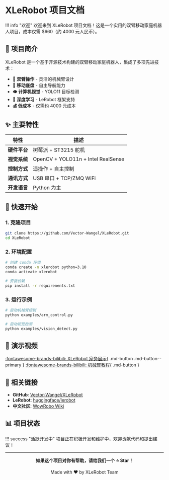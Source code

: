 # XLeRobot 项目文档

!!! info "欢迎"
欢迎来到 XLeRobot 项目文档！这是一个实用的双臂移动家庭机器人项目，成本仅需 $660（约 4000 元人民币）。

## 🤖 项目简介

XLeRobot 是一个基于开源技术构建的双臂移动家庭机器人，集成了多项先进技术：

- **🦾 双臂操作** - 灵活的机械臂设计
- **📱 移动底盘** - 自主导航能力
- **👁️ 计算机视觉** - YOLO11 目标检测
- **🧠 深度学习** - LeRobot 框架支持
- **💰 低成本** - 仅需约 4000 元成本

## ✨ 主要特性

| 特性         | 描述                               |
| ------------ | ---------------------------------- |
| **硬件平台** | 树莓派 + ST3215 舵机               |
| **视觉系统** | OpenCV + YOLO11n + Intel RealSense |
| **控制方式** | 遥操作 + 自主控制                  |
| **通讯方式** | USB 串口 + TCP/ZMQ WiFi            |
| **开发语言** | Python 为主                        |

## 🚀 快速开始

### 1. 克隆项目

```bash
git clone https://github.com/Vector-Wangel/XLeRobot.git
cd XLeRobot
```

### 2. 环境配置

```bash
# 创建 conda 环境
conda create -n xlerobot python=3.10
conda activate xlerobot

# 安装依赖
pip install -r requirements.txt
```

### 3. 运行示例

```bash
# 启动机械臂控制
python examples/arm_control.py

# 启动视觉检测
python examples/vision_detect.py
```

## 🎥 演示视频

<div class="video-container" markdown>

[:fontawesome-brands-bilibili: XLeRobot 家务展示](https://www.bilibili.com/video/BV1bbaFzLEga){ .md-button .md-button--primary }
[:fontawesome-brands-bilibili: 机械臂教程](https://www.bilibili.com/video/BV1i2bazGEHo){ .md-button }

</div>

## 🔗 相关链接

- **GitHub**: [Vector-Wangel/XLeRobot](https://github.com/Vector-Wangel/XLeRobot)
- **LeRobot**: [huggingface/lerobot](https://github.com/huggingface/lerobot)
- **中文社区**: [WowRobo Wiki](https://wiki.wowrobo.com/)

## 📊 项目状态

!!! success "活跃开发中"
项目正在积极开发和维护中，欢迎贡献代码和提出建议！

---

<div align="center">

**如果这个项目对你有帮助，请给我们一个 ⭐ Star！**

Made with :heart: by XLeRobot Team

</div>
